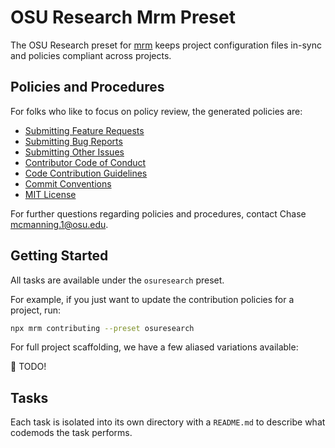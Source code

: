 
# OSU Research Mrm Preset

The OSU Research preset for [mrm](https://github.com/sapegin/mrm) keeps project configuration files in-sync and policies compliant across projects.

## Policies and Procedures

For folks who like to focus on policy review, the generated policies are:

* [Submitting Feature Requests](./github/templates/feature_request.md)
* [Submitting Bug Reports](./github/templates/bug_report.md)
* [Submitting Other Issues](./github/templates/issue.md)
* [Contributor Code of Conduct](./contributing/templates/code_of_conduct.md)
* [Code Contribution Guidelines](./contributing/templates/contributing.md)
* [Commit Conventions](./conventional-commits/templates/convention.md)
* [MIT License](https://en.wikipedia.org/wiki/MIT_License)

For further questions regarding policies and procedures, contact Chase [mcmanning.1@osu.edu](mailto:mcmanning.1@osu.edu).

## Getting Started

All tasks are available under the `osuresearch` preset.

For example, if you just want to update the contribution policies for a project, run:

```bash
npx mrm contributing --preset osuresearch
```

For full project scaffolding, we have a few aliased variations available:

🤔 TODO!

## Tasks

Each task is isolated into its own directory with a `README.md` to describe what codemods the task performs.

